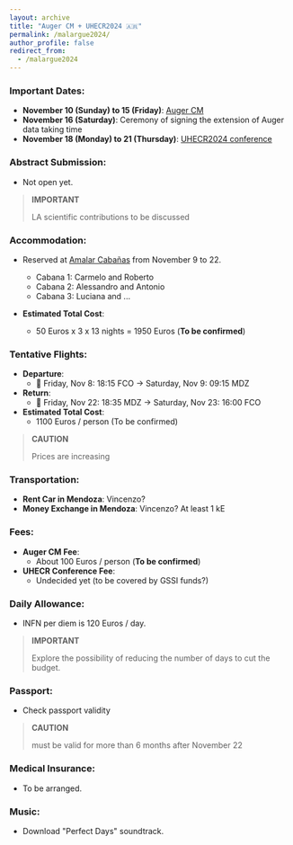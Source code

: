 ```yaml
---
layout: archive
title: "Auger CM + UHECR2024 🇦🇷"
permalink: /malargue2024/
author_profile: false
redirect_from:
  - /malargue2024
---
```


### Important Dates:
- **November 10 (Sunday) to 15 (Friday)**: [Auger CM]()
- **November 16 (Saturday)**: Ceremony of signing the extension of Auger data taking time
- **November 18 (Monday) to 21 (Thursday)**: [UHECR2024 conference](https://indico.ahuekna.org.ar/event/768/)

### Abstract Submission:
- Not open yet.
  
> **IMPORTANT**
> 
> LA scientific contributions to be discussed

### Accommodation:
- Reserved at [Amalar Cabañas](https://www.amalar.com.ar/) from November 9 to 22.
  - Cabana 1: Carmelo and Roberto
  - Cabana 2: Alessandro and Antonio
  - Cabana 3: Luciana and ...

- **Estimated Total Cost**: 
  - 50 Euros x 3 x 13 nights = 1950 Euros (**To be confirmed**)

### Tentative Flights:
- **Departure**:
  - 🛫 Friday, Nov 8: 18:15 FCO -> Saturday, Nov 9: 09:15 MDZ
- **Return**:
  - 🛬 Friday, Nov 22: 18:35 MDZ -> Saturday, Nov 23: 16:00 FCO
- **Estimated Total Cost**: 
  - 1100 Euros / person (To be confirmed)

> **CAUTION**
> 
> Prices are increasing

### Transportation:
- **Rent Car in Mendoza**: Vincenzo?
- **Money Exchange in Mendoza**: Vincenzo?  At least 1 kE

### Fees:
- **Auger CM Fee**:
  - About 100 Euros / person (**To be confirmed**)
- **UHECR Conference Fee**:
  - Undecided yet (to be covered by GSSI funds?)

### Daily Allowance:
- INFN per diem is 120 Euros / day.

> **IMPORTANT**
> 
> Explore the possibility of reducing the number of days to cut the budget.

### Passport:
- Check passport validity

> **CAUTION**
> 
> must be valid for more than 6 months after November 22

### Medical Insurance:
- To be arranged.

### Music:
- Download "Perfect Days" soundtrack.

